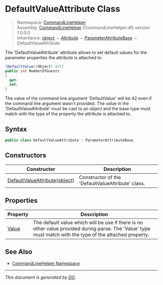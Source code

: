 ﻿# DefaultValueAttribute Class

> Namespace: [CommandLineHelper](_toc.CommandLineHelper.md#commandlinehelper-namespace)\
> Assembly: [CommandLineHelper](_toc.CommandLineHelper.md) (CommandLineHelper.dll) version 1.0.0.0\
> Inheritance: [object](https://docs.microsoft.com/en-us/dotnet/api/system.object) `→` [Attribute](https://docs.microsoft.com/en-us/dotnet/api/system.attribute) `→` [ParameterAttributeBase](CommandLineHelper.ParameterAttributeBase.md) `→` DefaultValueAttribute

The 'DefaultValueAttribute' attribute allows to set default values for the parameter properties the attribute is attached to. 
```csharp
[DefaultValue((Object) 42)]
public int NumberOfGuests
{
  get;
  set;
}
```
 The value of the command line argument 'DefaultValue' will be 42 even if the command line argument wasn't provided. The value in the 'DefaultValueAttribute' must be cast to an object and the base type must match with the type of the property the attribute is attached to.

## Syntax

```csharp
public class DefaultValueAttribute : ParameterAttributeBase
```

## Constructors

Constructor | Description
--- | ---
[DefaultValueAttribute(object)](CommandLineHelper.DefaultValueAttribute.-ctor.md) | Constructor of the 'DefaultValueAttribute' class.

## Properties

Property | Description
--- | ---
[Value](CommandLineHelper.DefaultValueAttribute.Value.md) | The default value which will be use if there is no other value provided during parse. The 'Value' type must match with the type of the attached property.

## See Also

- [CommandLineHelper Namespace](_toc.CommandLineHelper.md#commandlinehelper-namespace)

---

_This document is generated by [DG](https://github.com/Khojasteh/dg)._
